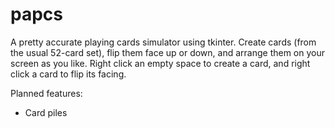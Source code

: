 # papcs
A pretty accurate playing cards simulator using tkinter. Create cards (from the usual 52-card set), flip them face up or down, and arrange them on your screen as you like.
Right click an empty space to create a card, and right click a card to flip its facing.

Planned features:
- Card piles
